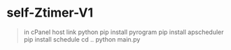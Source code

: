 # self-Ztimer-V1

>in cPanel host
link python
pip install pyrogram
pip install apscheduler
pip install schedule
cd ..
python main.py
